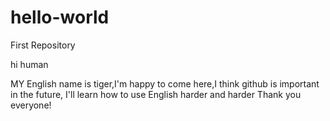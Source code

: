 # hello-world
First Repository

hi human

MY English name is tiger,I'm happy to come here,I think github is important in the future,
I'll learn how to use English harder and harder
 Thank you everyone!
